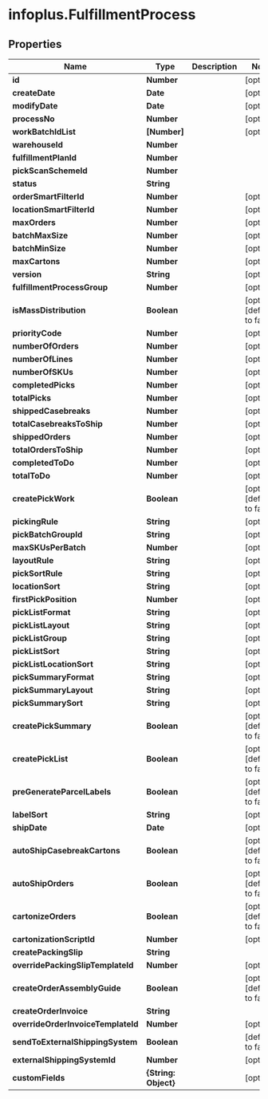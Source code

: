 # infoplus.FulfillmentProcess

## Properties
Name | Type | Description | Notes
------------ | ------------- | ------------- | -------------
**id** | **Number** |  | [optional] 
**createDate** | **Date** |  | [optional] 
**modifyDate** | **Date** |  | [optional] 
**processNo** | **Number** |  | [optional] 
**workBatchIdList** | **[Number]** |  | [optional] 
**warehouseId** | **Number** |  | 
**fulfillmentPlanId** | **Number** |  | 
**pickScanSchemeId** | **Number** |  | 
**status** | **String** |  | 
**orderSmartFilterId** | **Number** |  | [optional] 
**locationSmartFilterId** | **Number** |  | [optional] 
**maxOrders** | **Number** |  | [optional] 
**batchMaxSize** | **Number** |  | [optional] 
**batchMinSize** | **Number** |  | [optional] 
**maxCartons** | **Number** |  | [optional] 
**version** | **String** |  | [optional] 
**fulfillmentProcessGroup** | **Number** |  | [optional] 
**isMassDistribution** | **Boolean** |  | [optional] [default to false]
**priorityCode** | **Number** |  | [optional] 
**numberOfOrders** | **Number** |  | [optional] 
**numberOfLines** | **Number** |  | [optional] 
**numberOfSKUs** | **Number** |  | [optional] 
**completedPicks** | **Number** |  | [optional] 
**totalPicks** | **Number** |  | [optional] 
**shippedCasebreaks** | **Number** |  | [optional] 
**totalCasebreaksToShip** | **Number** |  | [optional] 
**shippedOrders** | **Number** |  | [optional] 
**totalOrdersToShip** | **Number** |  | [optional] 
**completedToDo** | **Number** |  | [optional] 
**totalToDo** | **Number** |  | [optional] 
**createPickWork** | **Boolean** |  | [optional] [default to false]
**pickingRule** | **String** |  | [optional] 
**pickBatchGroupId** | **String** |  | [optional] 
**maxSKUsPerBatch** | **Number** |  | [optional] 
**layoutRule** | **String** |  | [optional] 
**pickSortRule** | **String** |  | [optional] 
**locationSort** | **String** |  | [optional] 
**firstPickPosition** | **Number** |  | [optional] 
**pickListFormat** | **String** |  | [optional] 
**pickListLayout** | **String** |  | [optional] 
**pickListGroup** | **String** |  | [optional] 
**pickListSort** | **String** |  | [optional] 
**pickListLocationSort** | **String** |  | [optional] 
**pickSummaryFormat** | **String** |  | [optional] 
**pickSummaryLayout** | **String** |  | [optional] 
**pickSummarySort** | **String** |  | [optional] 
**createPickSummary** | **Boolean** |  | [optional] [default to false]
**createPickList** | **Boolean** |  | [optional] [default to false]
**preGenerateParcelLabels** | **Boolean** |  | [optional] [default to false]
**labelSort** | **String** |  | [optional] 
**shipDate** | **Date** |  | [optional] 
**autoShipCasebreakCartons** | **Boolean** |  | [optional] [default to false]
**autoShipOrders** | **Boolean** |  | [optional] [default to false]
**cartonizeOrders** | **Boolean** |  | [optional] [default to false]
**cartonizationScriptId** | **Number** |  | [optional] 
**createPackingSlip** | **String** |  | 
**overridePackingSlipTemplateId** | **Number** |  | [optional] 
**createOrderAssemblyGuide** | **Boolean** |  | [optional] [default to false]
**createOrderInvoice** | **String** |  | 
**overrideOrderInvoiceTemplateId** | **Number** |  | [optional] 
**sendToExternalShippingSystem** | **Boolean** |  | [default to false]
**externalShippingSystemId** | **Number** |  | [optional] 
**customFields** | **{String: Object}** |  | [optional] 


